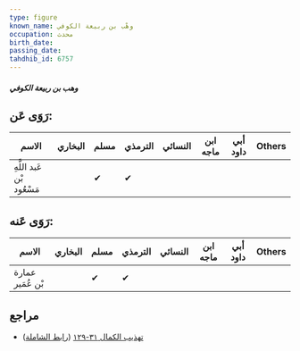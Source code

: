 ```yaml
---
type: figure
known_name: وهْب بن ربيعة الكوفي
occupation: محدث
birth_date:
passing_date:
tahdhib_id: 6757
---
```

##### وهب بن ربيعة الكوفي

## رَوَى عَن:
| الاسم                     | البخاري | مسلم | الترمذي | النسائي | ابن ماجه | أبي داود | Others |
| ------------------------- | ------- | ---- | ------- | ------- | -------- | -------- | ------ |
| عَبد اللَّهِ بْن مَسْعُود |         | ✔    | ✔       |         |          |          |        |
## رَوَى عَنه:
| الاسم            | البخاري | مسلم | الترمذي | النسائي | ابن ماجه | أبي داود | Others |
| ---------------- | ------- | ---- | ------- | ------- | -------- | -------- | ------ |
| عمارة بْن عُمَير |         | ✔    | ✔       |         |          |          |        |
## مراجع
- [تهذيب الكمال ٣١-١٢٩](obsidian://open?vault=Tahdhib-al-Kamal&file=Figures/٦٧٥٧-وهب%20بن%20ربيعة%20الكوفي) ([رابط الشاملة](https://shamela.ws/book/3722/16677))